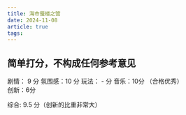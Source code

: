 ```yaml
---
title: 海市蜃楼之馆
date: 2024-11-08
article: true
tags:
---
```

## 简单打分，不构成任何参考意见
剧情： 9 分
氛围感：10 分 
玩法： - 分
音乐：10分 （合格优秀）  
创新：6分 

综合: 9.5 分（创新的比重非常大）
